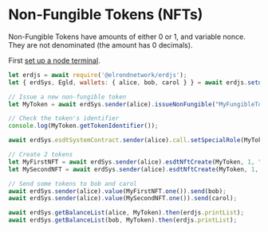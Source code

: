 # Non-Fungible Tokens (NFTs)

Non-Fungible Tokens have amounts of either 0 or 1, and variable nonce. They are not denominated (the amount has 0 decimals).

First [set up a node terminal](../../../../tutorial/src/interaction/interaction-basic.md).

```javascript
let erdjs = await require('@elrondnetwork/erdjs');
let { erdSys, Egld, wallets: { alice, bob, carol } } = await erdjs.setupInteractive("local-testnet");

// Issue a new non-fungible token
let MyToken = await erdSys.sender(alice).issueNonFungible("MyFungibleToken", "MYTOKEN");

// Check the token's identifier
console.log(MyToken.getTokenIdentifier());

await erdSys.esdtSystemContract.sender(alice).call.setSpecialRole(MyToken, alice, "ESDTRoleNFTCreate");

// Create 2 tokens
let MyFirstNFT = await erdSys.sender(alice).esdtNftCreate(MyToken, 1, "MyFirstNFT", 0, "", "", "https://example.com");
let MySecondNFT = await erdSys.sender(alice).esdtNftCreate(MyToken, 1, "MySecondNFT", 0, "", "", "https://example.com");

// Send some tokens to bob and carol
await erdSys.sender(alice).value(MyFirstNFT.one()).send(bob);
await erdSys.sender(alice).value(MySecondNFT.one()).send(carol);

await erdSys.getBalanceList(alice, MyToken).then(erdjs.printList);
await erdSys.getBalanceList(bob, MyToken).then(erdjs.printList);
```
